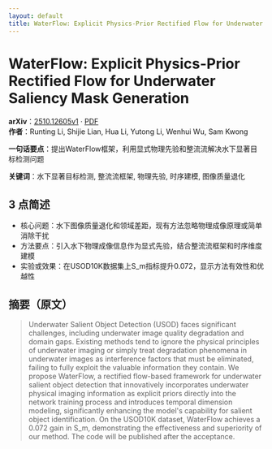 ```yaml
---
layout: default
title: WaterFlow: Explicit Physics-Prior Rectified Flow for Underwater Saliency Mask Generation
---
```


# WaterFlow: Explicit Physics-Prior Rectified Flow for Underwater Saliency Mask Generation
**arXiv**：[2510.12605v1](https://arxiv.org/abs/2510.12605) · [PDF](https://arxiv.org/pdf/2510.12605.pdf)  
**作者**：Runting Li, Shijie Lian, Hua Li, Yutong Li, Wenhui Wu, Sam Kwong  

**一句话要点**：提出WaterFlow框架，利用显式物理先验和整流流解决水下显著目标检测问题

**关键词**：水下显著目标检测, 整流流框架, 物理先验, 时序建模, 图像质量退化

## 3 点简述
- 核心问题：水下图像质量退化和领域差距，现有方法忽略物理成像原理或简单消除干扰
- 方法要点：引入水下物理成像信息作为显式先验，结合整流流框架和时序维度建模
- 实验或效果：在USOD10K数据集上S_m指标提升0.072，显示方法有效性和优越性

## 摘要（原文）

> Underwater Salient Object Detection (USOD) faces significant challenges,
> including underwater image quality degradation and domain gaps. Existing
> methods tend to ignore the physical principles of underwater imaging or simply
> treat degradation phenomena in underwater images as interference factors that
> must be eliminated, failing to fully exploit the valuable information they
> contain. We propose WaterFlow, a rectified flow-based framework for underwater
> salient object detection that innovatively incorporates underwater physical
> imaging information as explicit priors directly into the network training
> process and introduces temporal dimension modeling, significantly enhancing the
> model's capability for salient object identification. On the USOD10K dataset,
> WaterFlow achieves a 0.072 gain in S_m, demonstrating the effectiveness and
> superiority of our method. The code will be published after the acceptance.

